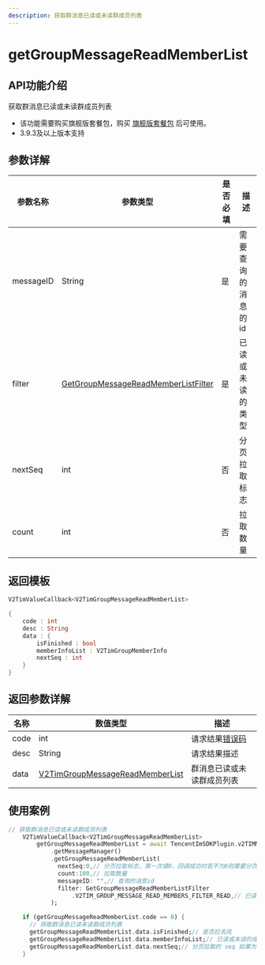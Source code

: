 ```yaml
---
description: 获取群消息已读或未读群成员列表
---
```


# getGroupMessageReadMemberList

## API功能介绍

获取群消息已读或未读群成员列表

* 该功能需要购买旗舰版套餐包，购买 [旗舰版套餐包](https://buy.cloud.tencent.com/avc?from=17220) 后可使用。
* 3.9.3及以上版本支持

## 参数详解

| 参数名称      | 参数类型                                                    | 是否必填 | 描述         |
| --------- | ------------------------------------------------------- | ---- | ---------- |
| messageID | String                                                  | 是    | 需要查询的消息的id |
| filter    | [GetGroupMessageReadMemberListFilter](broken-reference) | 是    | 已读或未读的类型   |
| nextSeq   | int                                                     | 否    | 分页拉取标志     |
| count     | int                                                     | 否    | 拉取数量       |

## 返回模板

```dart
V2TimValueCallback<V2TimGroupMessageReadMemberList>

{
    code : int
    desc : String
    data : {
        isFinished : bool
        memberInfoList : V2TimGroupMemberInfo
        nextSeq : int
    }
}
```

## 返回参数详解

| 名称   | 数值类型                                                | 描述                                                             |
| ---- | --------------------------------------------------- | -------------------------------------------------------------- |
| code | int                                                 | 请求结果[错误码](https://cloud.tencent.com/document/product/269/1671) |
| desc | String                                              | 请求结果描述                                                         |
| data | [V2TimGroupMessageReadMemberList](broken-reference) | 群消息已读或未读群成员列表                                                  |

## 使用案例  &#x20;

```dart
// 获取群消息已读或未读群成员列表
    V2TimValueCallback<V2TimGroupMessageReadMemberList>
        getGroupMessageReadMemberList = await TencentImSDKPlugin.v2TIMManager
            .getMessageManager()
            .getGroupMessageReadMemberList(
              nextSeq:0,// 分页拉取标志，第一次填0，回调成功时若不为0则需要分页，再次传入拉去直到为0
              count:100,// 拉取数量
              messageID: "",// 查询的消息id
              filter: GetGroupMessageReadMemberListFilter
                  .V2TIM_GROUP_MESSAGE_READ_MEMBERS_FILTER_READ,// 已读或未读的类型
            );

    if (getGroupMessageReadMemberList.code == 0) {
      // 获取群消息已读未读群成员列表
      getGroupMessageReadMemberList.data.isFinished;// 是否拉去完
      getGroupMessageReadMemberList.data.memberInfoList;// 已读或未读的成员列表
      getGroupMessageReadMemberList.data.nextSeq;// 分页拉取的 seq 如果为 0 表示拉取结束
    }
```
